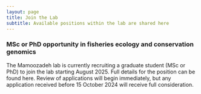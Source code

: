 ```yaml
---
layout: page
title: Join the Lab
subtitle: Available positions within the lab are shared here
---
```


### MSc or PhD opportunity in fisheries ecology and conservation genomics
The Mamoozadeh lab is currently recruiting a graduate student (MSc or PhD) to join the lab starting August 2025. Full details for the position can be found here. Review of applications will begin immediately, but any application received before 15 October 2024 will receive full consideration.
